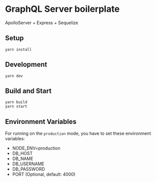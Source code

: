 # GraphQL Server boilerplate

ApolloServer + Express + Sequelize

## Setup
```
yarn install
```

## Development
```
yarn dev
```

## Build and Start
```
yarn build
yarn start
```

## Environment Variables
For running on the `production` mode, you have to set these environment variables:

* NODE_ENV=production
* DB_HOST
* DB_NAME
* DB_USERNAME
* DB_PASSWORD
* PORT (Optional, default: 4000)
